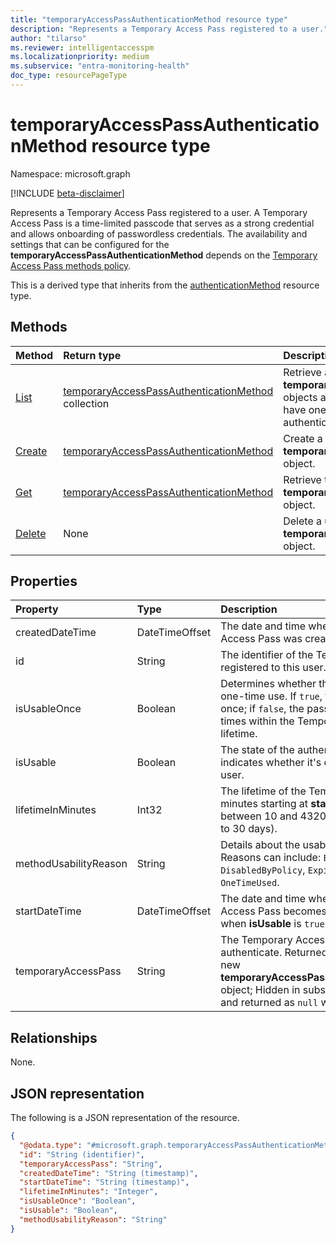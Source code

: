 ```yaml
---
title: "temporaryAccessPassAuthenticationMethod resource type"
description: "Represents a Temporary Access Pass registered to a user."
author: "tilarso"
ms.reviewer: intelligentaccesspm
ms.localizationpriority: medium
ms.subservice: "entra-monitoring-health"
doc_type: resourcePageType
---
```


# temporaryAccessPassAuthenticationMethod resource type

Namespace: microsoft.graph

[!INCLUDE [beta-disclaimer](../../includes/beta-disclaimer.md)]

Represents a Temporary Access Pass registered to a user. A Temporary Access Pass is a time-limited passcode that serves as a strong credential and allows onboarding of passwordless credentials. The availability and settings that can be configured for the **temporaryAccessPassAuthenticationMethod** depends on the [Temporary Access Pass methods policy](temporaryaccesspassauthenticationmethodconfiguration.md).

This is a derived type that inherits from the [authenticationMethod](authenticationmethod.md) resource type.

## Methods

|Method|Return type|Description|
|:---|:---|:---|
|[List](../api/authentication-list-temporaryaccesspassmethods.md)|[temporaryAccessPassAuthenticationMethod](../resources/temporaryaccesspassauthenticationmethod.md) collection|Retrieve a list of a user's **temporaryAccessPassAuthenticationMethod** objects and their properties. Users can only have one Temporary Access Pass authentication method.|
|[Create](../api/authentication-post-temporaryaccesspassmethods.md)|[temporaryAccessPassAuthenticationMethod](../resources/temporaryaccesspassauthenticationmethod.md)|Create a user's **temporaryAccessPassAuthenticationMethod** object.|
|[Get](../api/temporaryaccesspassauthenticationmethod-get.md)|[temporaryAccessPassAuthenticationMethod](../resources/temporaryaccesspassauthenticationmethod.md)|Retrieve the properties of the user's **temporaryAccessPassAuthenticationMethod** object.|
|[Delete](../api/temporaryaccesspassauthenticationmethod-delete.md)|None|Delete a user's **temporaryAccessPassAuthenticationMethod** object.|

## Properties
|Property|Type|Description|
|:---|:---|:---|
|createdDateTime|DateTimeOffset|The date and time when the Temporary Access Pass was created.|
|id|String|The identifier of the Temporary Access Pass registered to this user. Inherited from [entity](../resources/entity.md).|
|isUsableOnce|Boolean|Determines whether the pass is limited to a one-time use. If `true`, the pass can be used once; if `false`, the pass can be used multiple times within the Temporary Access Pass lifetime.|
|isUsable|Boolean|The state of the authentication method that indicates whether it's currently usable by the user.|
|lifetimeInMinutes|Int32|The lifetime of the Temporary Access Pass in minutes starting at **startDateTime**. Must be between 10 and 43200 inclusive (equivalent to 30 days).|
|methodUsabilityReason|String|Details about the usability state (**isUsable**). Reasons can include: `EnabledByPolicy`, `DisabledByPolicy`, `Expired`, `NotYetValid`, `OneTimeUsed`.|
|startDateTime|DateTimeOffset|The date and time when the Temporary Access Pass becomes available to use and when **isUsable** is `true` is enforced.|
|temporaryAccessPass|String|The Temporary Access Pass used to authenticate. Returned only on creation of a new **temporaryAccessPassAuthenticationMethod** object; Hidden in subsequent read operations and returned as `null` with GET.|


## Relationships
None.

## JSON representation
The following is a JSON representation of the resource.
<!-- {
  "blockType": "resource",
  "keyProperty": "id",
  "@odata.type": "microsoft.graph.temporaryAccessPassAuthenticationMethod",
  "baseType": "microsoft.graph.authenticationMethod",
  "openType": false
}
-->
``` json
{
  "@odata.type": "#microsoft.graph.temporaryAccessPassAuthenticationMethod",
  "id": "String (identifier)",
  "temporaryAccessPass": "String",
  "createdDateTime": "String (timestamp)",
  "startDateTime": "String (timestamp)",
  "lifetimeInMinutes": "Integer",
  "isUsableOnce": "Boolean",
  "isUsable": "Boolean",
  "methodUsabilityReason": "String"
}
```
